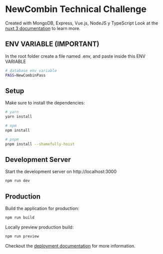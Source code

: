 # NewCombin Technical Challenge
Created with MongoDB, Express, Vue.js, NodeJS y TypeScript
Look at the [nuxt 3 documentation](https://v3.nuxtjs.org) to learn more.

## ENV VARIABLE (IMPORTANT)

In the root folder create a file named .env, and paste inside this ENV VARIABLE

```bash
# database env variable
PASS=NewCombinPass

```

## Setup

Make sure to install the dependencies:

```bash
# yarn
yarn install

# npm
npm install

# pnpm
pnpm install --shamefully-hoist
```

## Development Server

Start the development server on http://localhost:3000

```bash
npm run dev
```

## Production

Build the application for production:

```bash
npm run build
```

Locally preview production build:

```bash
npm run preview
```

Checkout the [deployment documentation](https://v3.nuxtjs.org/guide/deploy/presets) for more information.
